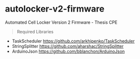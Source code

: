 # autolocker-v2-firmware
Automated Cell Locker Version 2 Firmware - Thesis CPE

> Required Libraries
- TaskScheduler https://github.com/arkhipenko/TaskScheduler
- StringSplitter https://github.com/aharshac/StringSplitter
- ArduinoJson https://github.com/bblanchon/ArduinoJson
